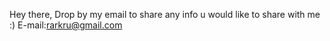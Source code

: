 Hey there,
Drop by my email to share any info u would like to share with me
:)
E-mail:rarkru@gmail.com
